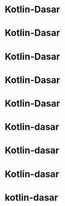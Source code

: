 # Kotlin-Dasar
# Kotlin-Dasar
# Kotlin-Dasar
# Kotlin-Dasar
# Kotlin-Dasar
# Kotlin-dasar
# Kotlin-dasar
# Kotlin-dasar
# kotlin-dasar
